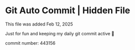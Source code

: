 # Git Auto Commit | Hidden File

This file was added Feb 12, 2025

Just for fun and keeping my daily git commit active 🤪

commit number: 443156
